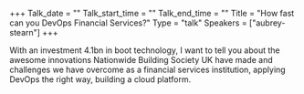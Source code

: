 +++
Talk_date = ""
Talk_start_time = ""
Talk_end_time = ""
Title = "How fast can you DevOps Financial Services?"
Type = "talk"
Speakers = ["aubrey-stearn"]
+++

With an investment 4.1bn in boot technology, I want to tell you about the awesome innovations Nationwide Building Society UK have made and challenges we have overcome as a financial services institution, applying DevOps the right way, building a cloud platform.

